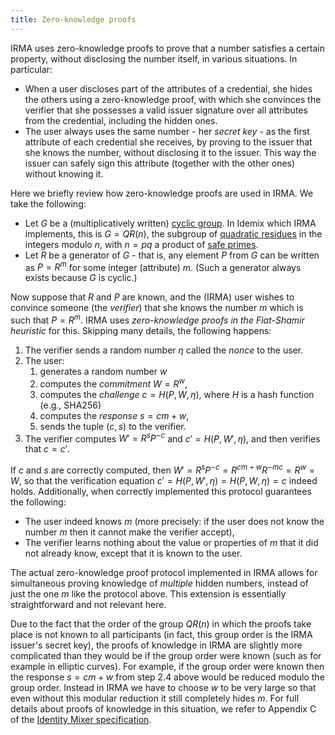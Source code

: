 ```yaml
---
title: Zero-knowledge proofs
---
```


IRMA uses zero-knowledge proofs to prove that a number satisfies a certain property, without disclosing the number itself, in various situations. In particular:

* When a user discloses part of the attributes of a credential, she hides the others using a zero-knowledge proof, with which she convinces the verifier that she possesses a valid issuer signature over all attributes from the credential, including the hidden ones.
* The user always uses the same number - her *secret key* - as the first attribute of each credential she receives, by proving to the issuer that she knows the number, without disclosing it to the issuer. This way the issuer can safely sign this attribute (together with the other ones) without knowing it.

Here we briefly review how zero-knowledge proofs are used in IRMA. We take the following:

* Let $G$ be a (multiplicatively written) [cyclic group](https://en.wikipedia.org/wiki/Cyclic_group). In Idemix which IRMA implements, this is $G = QR(n)$, the subgroup of [quadratic residues](https://en.wikipedia.org/wiki/Quadratic_residue) in the integers modulo $n$, with $n = p q$ a product of [safe primes](https://en.wikipedia.org/wiki/Safe_prime).
* Let $R$ be a generator of $G$ - that is, any element $P$ from $G$ can be written as $P = R^m$ for some integer (attribute) $m$. (Such a generator always exists because $G$ is cyclic.)

Now suppose that $R$ and $P$ are known, and the (IRMA) user wishes to convince someone (the *verifier*) that she knows the number $m$ which is such that $P = R^m$. IRMA uses *zero-knowledge proofs in the Fiat-Shamir heuristic* for this. Skipping many details, the following happens:

1. The verifier sends a random number $\eta$ called the *nonce* to the user.
1. The user:
   1. generates a random number $w$
   1. computes the *commitment* $W = R^w$,
   1. computes the *challenge* $c = H(P, W, \eta)$, where $H$ is a hash function (e.g., SHA256)
   1. computes the *response* $s = cm + w$,
   1. sends the tuple $(c, s)$ to the verifier.
1. The verifier computes $W' = R^sP^{-c}$ and $c' = H(P, W', \eta)$, and then verifies that $c = c'$.

If $c$ and $s$ are correctly computed, then $W' = R^sP^{-c} = R^{cm+w}R^{-mc} = R^w = W$, so that the verification equation $c' = H(P, W', \eta) = H(P, W, \eta) = c$ indeed holds. Additionally, when correctly implemented this protocol guarantees the following:
* The user indeed knows $m$ (more precisely: if the user does not know the number $m$ then it cannot make the verifier accept),
* The verifier learns nothing about the value or properties of $m$ that it did not already know, except that it is known to the user.

The actual zero-knowledge proof protocol implemented in IRMA allows for simultaneous proving knowledge of *multiple* hidden numbers, instead of just the one $m$ like the protocol above. This extension is essentially straightforward and not relevant here.

Due to the fact that the order of the group $QR(n)$ in which the proofs take place is not known to all participants (in fact, this group order is the IRMA issuer's secret key), the proofs of knowledge in IRMA are slightly more complicated than they would be if the group order were known (such as for example in elliptic curves). For example, if the group order were known then the response $s = cm + w$ from step 2.4 above would be reduced modulo the group order. Instead in IRMA we have to choose $w$ to be very large so that even without this modular reduction it still completely hides $m$. For full details about proofs of knowledge in this situation, we refer to Appendix C of the [Identity Mixer specification](https://dominoweb.draco.res.ibm.com/reports/rz3730_revised.pdf).
